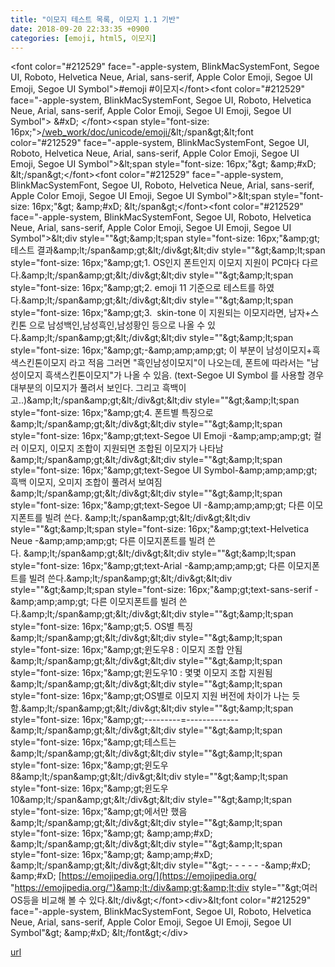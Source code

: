 ```yaml
---
title: "이모지 테스트 목록, 이모지 1.1 기반"
date: 2018-09-20 22:33:35 +0900
categories: [emoji, html5, 이모지]
---
```


&lt;font color="#212529" face="-apple-system, BlinkMacSystemFont, Segoe UI, Roboto, Helvetica Neue, Arial, sans-serif, Apple Color Emoji, Segoe UI Emoji, Segoe UI Symbol"&gt;#emoji #이모지&lt;/font&gt;&lt;font color="#212529" face="-apple-system, BlinkMacSystemFont, Segoe UI, Roboto, Helvetica Neue, Arial, sans-serif, Apple Color Emoji, Segoe UI Emoji, Segoe UI Symbol"&gt;  &amp;#xD;
&lt;/font&gt;&lt;span style="font-size: 16px;"&gt;[/web_work/doc/unicode/emoji/](/web_work/doc/unicode/emoji/ "http://www.mins01.com/web_work/doc/unicode/emoji/")&lt;/span&gt;&lt;font color="#212529" face="-apple-system, BlinkMacSystemFont, Segoe UI, Roboto, Helvetica Neue, Arial, sans-serif, Apple Color Emoji, Segoe UI Emoji, Segoe UI Symbol"&gt;&amp;lt;span style="font-size: 16px;"&amp;gt;  &amp;amp;#xD;
&amp;lt;/span&amp;gt;&lt;/font&gt;&lt;font color="#212529" face="-apple-system, BlinkMacSystemFont, Segoe UI, Roboto, Helvetica Neue, Arial, sans-serif, Apple Color Emoji, Segoe UI Emoji, Segoe UI Symbol"&gt;&amp;lt;span style="font-size: 16px;"&amp;gt;  &amp;amp;#xD;
&amp;lt;/span&amp;gt;&lt;/font&gt;&lt;font color="#212529" face="-apple-system, BlinkMacSystemFont, Segoe UI, Roboto, Helvetica Neue, Arial, sans-serif, Apple Color Emoji, Segoe UI Emoji, Segoe UI Symbol"&gt;&amp;lt;div style=""&amp;gt;&amp;amp;lt;span style="font-size: 16px;"&amp;amp;gt;테스트 결과&amp;amp;lt;/span&amp;amp;gt;&amp;lt;/div&amp;gt;&amp;lt;div style=""&amp;gt;&amp;amp;lt;span style="font-size: 16px;"&amp;amp;gt;1. OS인지 폰트인지 이모지 지원이 PC마다 다르다.&amp;amp;lt;/span&amp;amp;gt;&amp;lt;/div&amp;gt;&amp;lt;div style=""&amp;gt;&amp;amp;lt;span style="font-size: 16px;"&amp;amp;gt;2. emoji 11 기준으로 테스트를 하였다.&amp;amp;lt;/span&amp;amp;gt;&amp;lt;/div&amp;gt;&amp;lt;div style=""&amp;gt;&amp;amp;lt;span style="font-size: 16px;"&amp;amp;gt;3.  skin-tone 이 지원되는 이모지라면, 남자+스킨톤 으로 남성백인,남성흑인,남성황인 등으로 나올 수 있다.&amp;amp;lt;/span&amp;amp;gt;&amp;lt;/div&amp;gt;&amp;lt;div style=""&amp;gt;&amp;amp;lt;span style="font-size: 16px;"&amp;amp;gt;-&amp;amp;amp;amp;gt; 이 부분이 남성이모지+흑색스킨톤이모지 라고 적음 그러면 "흑인남성이모지"이 나오는데, 폰트에 따라서는 "남성이모지 흑색스킨톤이모지"가 나올 수 있음. (text-Segoe UI Symbol 를 사용할 경우 대부분의 이모지가 풀려서 보인다. 그리고 흑백이고..)&amp;amp;lt;/span&amp;amp;gt;&amp;lt;/div&amp;gt;&amp;lt;div style=""&amp;gt;&amp;amp;lt;span style="font-size: 16px;"&amp;amp;gt;4. 폰트별 특징으로&amp;amp;lt;/span&amp;amp;gt;&amp;lt;/div&amp;gt;&amp;lt;div style=""&amp;gt;&amp;amp;lt;span style="font-size: 16px;"&amp;amp;gt;text-Segoe UI Emoji -&amp;amp;amp;amp;gt; 컬러 이모지, 이모지 조합이 지원되면 조합된 이모지가 나타남&amp;amp;lt;/span&amp;amp;gt;&amp;lt;/div&amp;gt;&amp;lt;div style=""&amp;gt;&amp;amp;lt;span style="font-size: 16px;"&amp;amp;gt;text-Segoe UI Symbol-&amp;amp;amp;amp;gt; 흑백 이모지, 오미지 조합이 풀려서 보여짐&amp;amp;lt;/span&amp;amp;gt;&amp;lt;/div&amp;gt;&amp;lt;div style=""&amp;gt;&amp;amp;lt;span style="font-size: 16px;"&amp;amp;gt;text-Segoe UI -&amp;amp;amp;amp;gt; 다른 이모지폰트를 빌려 쓴다. &amp;amp;lt;/span&amp;amp;gt;&amp;lt;/div&amp;gt;&amp;lt;div style=""&amp;gt;&amp;amp;lt;span style="font-size: 16px;"&amp;amp;gt;text-Helvetica Neue -&amp;amp;amp;amp;gt; 다른 이모지폰트를 빌려 쓴다. &amp;amp;lt;/span&amp;amp;gt;&amp;lt;/div&amp;gt;&amp;lt;div style=""&amp;gt;&amp;amp;lt;span style="font-size: 16px;"&amp;amp;gt;text-Arial -&amp;amp;amp;amp;gt; 다른 이모지폰트를 빌려 쓴다.&amp;amp;lt;/span&amp;amp;gt;&amp;lt;/div&amp;gt;&amp;lt;div style=""&amp;gt;&amp;amp;lt;span style="font-size: 16px;"&amp;amp;gt;text-sans-serif -&amp;amp;amp;amp;gt; 다른 이모지폰트를 빌려 쓴다.&amp;amp;lt;/span&amp;amp;gt;&amp;lt;/div&amp;gt;&amp;lt;div style=""&amp;gt;&amp;amp;lt;span style="font-size: 16px;"&amp;amp;gt;5. OS별 특징&amp;amp;lt;/span&amp;amp;gt;&amp;lt;/div&amp;gt;&amp;lt;div style=""&amp;gt;&amp;amp;lt;span style="font-size: 16px;"&amp;amp;gt;윈도우8 : 이모지 조합 안됨&amp;amp;lt;/span&amp;amp;gt;&amp;lt;/div&amp;gt;&amp;lt;div style=""&amp;gt;&amp;amp;lt;span style="font-size: 16px;"&amp;amp;gt;윈도우10 : 몇몇 이모지 조합 지원됨&amp;amp;lt;/span&amp;amp;gt;&amp;lt;/div&amp;gt;&amp;lt;div style=""&amp;gt;&amp;amp;lt;span style="font-size: 16px;"&amp;amp;gt;OS별로 이모지 지원 버전에 차이가 나는 듯함.&amp;amp;lt;/span&amp;amp;gt;&amp;lt;/div&amp;gt;&amp;lt;div style=""&amp;gt;&amp;amp;lt;span style="font-size: 16px;"&amp;amp;gt;---------=-------------&amp;amp;lt;/span&amp;amp;gt;&amp;lt;/div&amp;gt;&amp;lt;div style=""&amp;gt;&amp;amp;lt;span style="font-size: 16px;"&amp;amp;gt;테스트는&amp;amp;lt;/span&amp;amp;gt;&amp;lt;/div&amp;gt;&amp;lt;div style=""&amp;gt;&amp;amp;lt;span style="font-size: 16px;"&amp;amp;gt;윈도우8&amp;amp;lt;/span&amp;amp;gt;&amp;lt;/div&amp;gt;&amp;lt;div style=""&amp;gt;&amp;amp;lt;span style="font-size: 16px;"&amp;amp;gt;윈도우10&amp;amp;lt;/span&amp;amp;gt;&amp;lt;/div&amp;gt;&amp;lt;div style=""&amp;gt;&amp;amp;lt;span style="font-size: 16px;"&amp;amp;gt;에서만 했음&amp;amp;lt;/span&amp;amp;gt;&amp;lt;/div&amp;gt;&amp;lt;div style=""&amp;gt;&amp;amp;lt;span style="font-size: 16px;"&amp;amp;gt;  &amp;amp;amp;#xD;
&amp;amp;lt;/span&amp;amp;gt;&amp;lt;/div&amp;gt;&amp;lt;div style=""&amp;gt;&amp;amp;lt;span style="font-size: 16px;"&amp;amp;gt;  &amp;amp;amp;#xD;
&amp;amp;lt;/span&amp;amp;gt;&amp;lt;/div&amp;gt;&amp;lt;div style=""&amp;gt;- - - - - -&amp;amp;#xD;
&amp;amp;#xD;
[https://emojipedia.org/](https://emojipedia.org/ "https://emojipedia.org/")&amp;lt;/div&amp;gt;&amp;lt;div style=""&amp;gt;여러 OS등을 비교해 볼 수 있다.&amp;lt;/div&amp;gt;&lt;/font&gt;&lt;div&gt;&amp;lt;font color="#212529" face="-apple-system, BlinkMacSystemFont, Segoe UI, Roboto, Helvetica Neue, Arial, sans-serif, Apple Color Emoji, Segoe UI Emoji, Segoe UI Symbol"&amp;gt;  &amp;amp;#xD;
&amp;lt;/font&amp;gt;&lt;/div&gt;


[url](http://www.mins01.com/mh/tech/read/1197)
